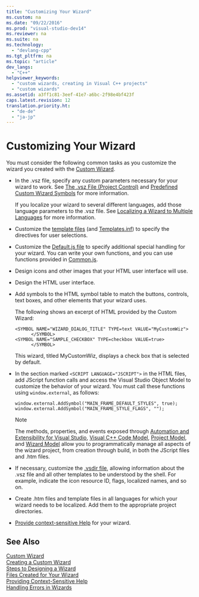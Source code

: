 ```yaml
---
title: "Customizing Your Wizard"
ms.custom: na
ms.date: "09/22/2016"
ms.prod: "visual-studio-dev14"
ms.reviewer: na
ms.suite: na
ms.technology: 
  - "devlang-cpp"
ms.tgt_pltfrm: na
ms.topic: "article"
dev_langs: 
  - "C++"
helpviewer_keywords: 
  - "custom wizards, creating in Visual C++ projects"
  - "custom wizards"
ms.assetid: a3ff1c81-3eef-41e7-a6bc-2f98e4bf423f
caps.latest.revision: 12
translation.priority.ht: 
  - "de-de"
  - "ja-jp"
---
```

# Customizing Your Wizard
You must consider the following common tasks as you customize the wizard you created with the [Custom Wizard](../VS_csharp/application-settings--custom-wizard.md).  
  
-   In the .vsz file, specify any custom parameters necessary for your wizard to work. See [The .vsz File (Project Control)](../VS_csharp/.vsz-file--project-control-.md) and [Predefined Custom Wizard Symbols](../VS_csharp/custom-parameters-in-the-wizard-.vsz-file.md) for more information.  
  
     If you localize your wizard to several different languages, add those language parameters to the .vsz file. See [Localizing a Wizard to Multiple Languages](../VS_csharp/localizing-a-wizard-to-multiple-languages.md) for more information.  
  
-   Customize the [template files](../VS_csharp/template-files.md) (and [Templates.inf](../VS_csharp/templates.inf-file.md)) to specify the directives for user selections.  
  
-   Customize the [Default.js file](../VS_csharp/jscript-file.md) to specify additional special handling for your wizard. You can write your own functions, and you can use functions provided in [Common.js](../VS_csharp/customizing-c---wizards-with-common-jscript-functions.md).  
  
-   Design icons and other images that your HTML user interface will use.  
  
-   Design the HTML user interface.  
  
-   Add symbols to the HTML symbol table to match the buttons, controls, text boxes, and other elements that your wizard uses.  
  
     The following shows an excerpt of HTML provided by the Custom Wizard:  
  
    ```  
    <SYMBOL NAME="WIZARD_DIALOG_TITLE" TYPE=text VALUE="MyCustomWiz">  
          </SYMBOL>  
    <SYMBOL NAME="SAMPLE_CHECKBOX" TYPE=checkbox VALUE=true>  
          </SYMBOL>  
    ```  
  
     This wizard, titled MyCustomWiz, displays a check box that is selected by default.  
  
-   In the section marked `<SCRIPT LANGUAGE="JSCRIPT">` in the HTML files, add JScript function calls and access the Visual Studio Object Model to customize the behavior of your wizard. You must call these functions using `window.external`, as follows:  
  
    ```  
    window.external.AddSymbol("MAIN_FRAME_DEFAULT_STYLES", true);  
    window.external.AddSymbol("MAIN_FRAME_STYLE_FLAGS", "");  
    ```  
  
    > [!NOTE]
    >  The methods, properties, and events exposed through [Automation and Extensibility for Visual Studio](assetId:///f71a2253-3e68-4e5e-9a18-edbba816caf6), [Visual C++ Code Model](assetId:///dd6452c2-1054-44a1-b0eb-639a94a1216b), [Project Model](assetId:///06c1bbd9-4c79-4f97-ad6d-2b1dea8ecd1f), and [Wizard Model](assetId:///159395ac-33c7-47bf-ad42-4e1435ddc758) allow you to programmatically manage all aspects of the wizard project, from creation through build, in both the JScript files and .htm files.  
  
-   If necessary, customize the [.vsdir file](assetId:///e0a20da0-3680-4084-997e-dbe02db51da9), allowing information about the .vsz file and all other templates to be understood by the shell. For example, indicate the icon resource ID, flags, localized names, and so on.  
  
-   Create .htm files and template files in all languages for which your wizard needs to be localized. Add them to the appropriate project directories.  
  
-   [Provide context-sensitive Help](../VS_csharp/providing-context-sensitive-help.md) for your wizard.  
  
## See Also  
 [Custom Wizard](../VS_csharp/custom-wizard.md)   
 [Creating a Custom Wizard](../VS_csharp/creating-a-custom-wizard.md)   
 [Steps to Designing a Wizard](../VS_csharp/steps-to-designing-a-wizard.md)   
 [Files Created for Your Wizard](../VS_csharp/files-created-for-your-wizard.md)   
 [Providing Context-Sensitive Help](../VS_csharp/providing-context-sensitive-help.md)   
 [Handling Errors in Wizards](../VS_csharp/handling-errors-in-wizards.md)